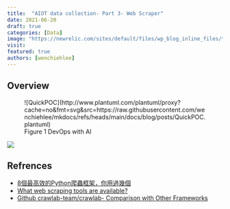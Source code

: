 ```yaml
---
title:  "AIOT data collection- Part 3- Web Scraper"
date: 2021-06-20
draft: true
categories: [Data]
image: "https://newrelic.com/sites/default/files/wp_blog_inline_files/telegraf1.png"
visit:
featured: true
authors: [wenchiehlee]
---
```


## Overview

<figure markdown="span">
![QuickPOC](http://www.plantuml.com/plantuml/proxy?cache=no&fmt=svg&src=https://raw.githubusercontent.com/wenchiehlee/mkdocs/refs/heads/main/docs/blog/posts/QuickPOC.plantuml)
  <figcaption>Figure 1 DevOps with AI</figcaption>
</figure>

[![](http://prowebscraping.com/wp-content/uploads/2015/10/web-scraping-vs-web-crawling.png)](http://prowebscraping.com/web-scraping-vs-web-crawling/)

## Refrences
* [8個最高效的Python爬蟲框架，你用過幾個](https://www.gushiciku.cn/pl/p5ZC/zh-tw)
* [What web scraping tools are available?](https://www.zyte.com/learn/what-python-web-scraping-tools-are-available/)
* [Github crawlab-team/crawlab- Comparison with Other Frameworks](https://github.com/crawlab-team/crawlab#comparison-with-other-frameworks)

